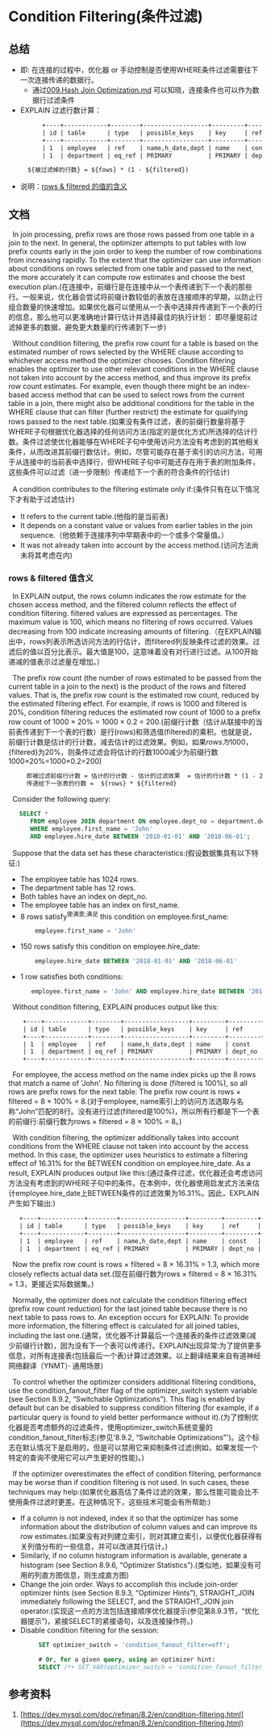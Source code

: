 # Condition Filtering(条件过滤)
## 总结
+ 即: 在连接的过程中，优化器 or 手动控制是否使用WHERE条件过滤需要往下一次连接传递的数据行。
  + 通过[009.Hash Join Optimization.md](./009.Hash%20Join%20Optimization.md) 可以知晓，连接条件也可以作为数据行过滤条件
+ EXPLAIN 过滤行数计算：
  ```txt
        +----+------------+--------+------------------+---------+---------+------+----------+
        | id | table      | type   | possible_keys    | key     | ref     | rows | filtered |
        +----+------------+--------+------------------+---------+---------+------+----------+
        | 1  | employee   | ref    | name,h_date,dept | name    | const   | 8    | 16.31    |
        | 1  | department | eq_ref | PRIMARY          | PRIMARY | dept_no | 1    | 100.00   |

    ${被过滤掉的行数} = ${fows} * (1 - ${filtered})
  ```
+ 说明：[rows & filtered 的值的含义](#rows--filtered-值含义)
## 文档
&nbsp;&nbsp;In join processing, prefix rows are those rows passed from one table in a join to the next. In general, the optimizer attempts to put tables with low prefix counts early in the join order to keep the number of row combinations from increasing rapidly. To the extent that the optimizer can use information about conditions on rows selected from one table and passed to the next, the more accurately it can compute row estimates and choose the best execution plan.(在连接中，前缀行是在连接中从一个表传递到下一个表的那些行。一般来说，优化器会尝试将前缀计数较低的表放在连接顺序的早期，以防止行组合数量的快速增加。如果优化器可以使用从一个表中选择并传递到下一个表的行的信息，那么他可以更准确地计算行估计并选择最佳的执行计划： 即尽量提前过滤掉更多的数据，避免更大数量的行传递到下一步)

&nbsp;&nbsp;Without condition filtering, the prefix row count for a table is based on the estimated number of rows selected by the WHERE clause according to whichever access method the optimizer chooses. Condition filtering enables the optimizer to use other relevant conditions in the WHERE clause not taken into account by the access method, and thus improve its prefix row count estimates. For example, even though there might be an index-based access method that can be used to select rows from the current table in a join, there might also be additional conditions for the table in the WHERE clause that can filter (further restrict) the estimate for qualifying rows passed to the next table.(如果没有条件过滤，表的前缀行数量将基于WHERE子句根据优化器选择的任何访问方法(指定的是优化方式)所选择的估计行数。条件过滤使优化器能够在WHERE子句中使用访问方法没有考虑到的其他相关条件，从而改进其前缀行数估计。例如，尽管可能存在基于索引的访问方法，可用于从连接中的当前表中选择行，但WHERE子句中可能还存在用于表的附加条件，这些条件可以过滤（进一步限制）传递给下一个表的符合条件的行估计)

&nbsp;&nbsp;A condition contributes to the filtering estimate only if:(条件只有在以下情况下才有助于过滤估计)
+ It refers to the current table.(他指的是当前表)
+ It depends on a constant value or values from earlier tables in the join sequence.（他依赖于连接序列中早期表中的一个或多个常量值。）
+ It was not already taken into account by the access method.(访问方法尚未将其考虑在内)

### rows & filtered 值含义
&nbsp;&nbsp;In EXPLAIN output, the rows column indicates the row estimate for the chosen access method, and the filtered column reflects the effect of condition filtering. filtered values are expressed as percentages. The maximum value is 100, which means no filtering of rows occurred. Values decreasing from 100 indicate increasing amounts of filtering.（在EXPLAIN输出中，rows列表示所选访问方法的行估计，而filtered列反映条件过滤的效果。过滤后的值以百分比表示。最大值是100，这意味着没有对行进行过滤。从100开始递减的值表示过滤量在增加。）

&nbsp;&nbsp;The prefix row count (the number of rows estimated to be passed from the current table in a join to the next) is the product of the rows and filtered values. That is, the prefix row count is the estimated row count, reduced by the estimated filtering effect. For example, if rows is 1000 and filtered is 20%, condition filtering reduces the estimated row count of 1000 to a prefix row count of 1000 × 20% = 1000 × 0.2 = 200.(前缀行计数（估计从联接中的当前表传递到下一个表的行数）是行(rows)和筛选值(filtered)的乘积。也就是说，前缀行计数是估计的行计数，减去估计的过滤效果。例如，如果${rows}为1000，${filtered}为20%，则条件过滤会将估计的行数1000减少为前缀行数1000×20%=1000×0.2=200)
```txt
     即被过滤前缀行计数 = 估计的行计数 - 估计的过滤效果  = 估计的行计数 * (1 - 20%) = 估计行计数 * 80%
     传递给下一张表的行数 =  ${rows} * ${filtered}
```


&nbsp;&nbsp;Consider the following query:
```sql
   SELECT *
      FROM employee JOIN department ON employee.dept_no = department.dept_no
      WHERE employee.first_name = 'John'
      AND employee.hire_date BETWEEN '2018-01-01' AND '2018-06-01';
```
&nbsp;&nbsp;Suppose that the data set has these characteristics:(假设数据集具有以下特征:)
- The employee table has 1024 rows.
- The department table has 12 rows.
- Both tables have an index on dept_no.
- The employee table has an index on first_name.
- 8 rows satisfy<sup>使满意;满足</sup> this condition on employee.first_name:
  ```sql
      employee.first_name = 'John'
  ```
- 150 rows satisfy this condition on employee.hire_date:
  ```sql
      employee.hire_date BETWEEN '2018-01-01' AND '2018-06-01'
  ```
- 1 row satisfies both conditions:
  ```sql
     employee.first_name = 'John' AND employee.hire_date BETWEEN '2018-01-01' AND '2018-06-01'
  ```

&nbsp;&nbsp;Without condition filtering, EXPLAIN produces output like this:
```txt
    +----+------------+--------+------------------+---------+---------+------+----------+
    | id | table      | type   | possible_keys    | key     | ref     | rows | filtered |
    +----+------------+--------+------------------+---------+---------+------+----------+
    | 1  | employee   | ref    | name,h_date,dept | name    | const   | 8    | 100.00   |
    | 1  | department | eq_ref | PRIMARY          | PRIMARY | dept_no | 1    | 100.00   |
    +----+------------+--------+------------------+---------+---------+------+----------+
```

&nbsp;&nbsp;For employee, the access method on the name index picks up the 8 rows that match a name of 'John'. No filtering is done (filtered is 100%), so all rows are prefix rows for the next table: The prefix row count is rows × filtered = 8 × 100% = 8.(对于employee, name索引上的访问方法选取与名称“John”匹配的8行。没有进行过滤(filtered是100%)，所以所有行都是下一个表的前缀行:前缀行数为rows × filtered = 8 × 100% = 8。)

&nbsp;&nbsp;With condition filtering, the optimizer additionally takes into account conditions from the WHERE clause not taken into account by the access method. In this case, the optimizer uses heuristics to estimate a filtering effect of 16.31% for the BETWEEN condition on employee.hire_date. As a result, EXPLAIN produces output like this:(通过条件过滤，优化器还会考虑访问方法没有考虑到的WHERE子句中的条件。在本例中，优化器使用启发式方法来估计employee.hire_date上BETWEEN条件的过滤效果为16.31%。因此，EXPLAIN产生如下输出:)
```txt
   +----+------------+--------+------------------+---------+---------+------+----------+
   | id | table      | type   | possible_keys    | key     | ref     | rows | filtered |
   +----+------------+--------+------------------+---------+---------+------+----------+
   | 1  | employee   | ref    | name,h_date,dept | name    | const   | 8    | 16.31    |
   | 1  | department | eq_ref | PRIMARY          | PRIMARY | dept_no | 1    | 100.00   |
```

&nbsp;&nbsp;Now the prefix row count is rows × filtered = 8 × 16.31% = 1.3, which more closely reflects actual data set.(现在前缀行数为rows × filtered = 8 × 16.31% = 1.3，更接近实际数据集。)

&nbsp;&nbsp;Normally, the optimizer does not calculate the condition filtering effect (prefix row count reduction) for the last joined table because there is no next table to pass rows to. An exception occurs for EXPLAIN: To provide more information, the filtering effect is calculated for all joined tables, including the last one.(通常，优化器不计算最后一个连接表的条件过滤效果(减少前缀行计数)，因为没有下一个表可以传递行。EXPLAIN出现异常:为了提供更多信息，对所有连接表(包括最后一个表)计算过滤效果。以上翻译结果来自有道神经网络翻译（YNMT）· 通用场景)

&nbsp;&nbsp;To control whether the optimizer considers additional filtering conditions, use the condition_fanout_filter flag of the optimizer_switch system variable (see Section 8.9.2, “Switchable Optimizations”). This flag is enabled by default but can be disabled to suppress condition filtering (for example, if a particular query is found to yield better performance without it).(为了控制优化器是否考虑额外的过滤条件，使用optimizer_switch系统变量的condition_fanout_filter标志(参见'8.9.2, “Switchable Optimizations”')。这个标志在默认情况下是启用的，但是可以禁用它来抑制条件过滤(例如，如果发现一个特定的查询不使用它可以产生更好的性能)。)

&nbsp;&nbsp;If the optimizer overestimates the effect of condition filtering, performance may be worse than if condition filtering is not used. In such cases, these techniques may help:(如果优化器高估了条件过滤的效果，那么性能可能会比不使用条件过滤时更差。在这种情况下，这些技术可能会有所帮助:)
- If a column is not indexed, index it so that the optimizer has some information about the distribution of column values and can improve its row estimates.(如果没有对列建立索引，则对其建立索引，以便优化器获得有关列值分布的一些信息，并可以改进其行估计。)
- Similarly, if no column histogram information is available, generate a histogram (see Section 8.9.6, “Optimizer Statistics”).(类似地，如果没有可用的列直方图信息，则生成直方图)
- Change the join order. Ways to accomplish this include join-order optimizer hints (see Section 8.9.3, “Optimizer Hints”), STRAIGHT_JOIN immediately following the SELECT, and the STRAIGHT_JOIN join operator.(实现这一点的方法包括连接顺序优化器提示(参见第8.9.3节，“优化器提示”)，紧接SELECT的紧接语句，以及连接操作符。)
- Disable condition filtering for the session:
  ```sql
       SET optimizer_switch = 'condition_fanout_filter=off';
       
       # Or, for a given query, using an optimizer hint:
       SELECT /*+ SET_VAR(optimizer_switch = 'condition_fanout_filter=off') */ ...
  ```

## 参考资料
1. [https://dev.mysql.com/doc/refman/8.2/en/condition-filtering.html](https://dev.mysql.com/doc/refman/8.2/en/condition-filtering.html)